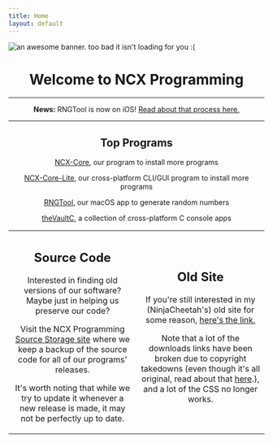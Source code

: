 ```yaml
---
title: Home
layout: default
---
```


<div class="banner">
    <img class="banner-image" src="/files/site/images/banner.png" alt="an awesome banner. too bad it isn't loading for you :(">
</div>
<h1 style="text-align:center;">Welcome to NCX Programming</h1>
<hr>
<p style="text-align:center;"><b>News: </b>RNGTool is now on iOS! <a href="/2022/01/07/bringing-rngtool-to-phones">Read about that process here.</a></p>
<hr>
<div>
<h2 style="text-align:center;">Top Programs</h2>
<p style="text-align:center;"><a href="/programs/ncxcore">NCX-Core</a>, our program to install more programs</p>
<p style="text-align:center;"><a href="/programs/ncxcorelite">NCX-Core-Lite</a>, our cross-platform CLI/GUI program to install more programs</p>
<p style="text-align:center;"><a href="/programs/rngtool">RNGTool</a>, our macOS app to generate random numbers</p>
<p style="text-align:center;"><a href="/programs/thevaultc">theVaultC</a>, a collection of cross-platform C console apps</p>
<div>
<table style="width:100%">
    <tr>
    <th style="font-weight:normal;width:50%;">
        <h2 style="text-align:center;">Source Code</h2>
        <p style="text-align:center;">Interested in finding old versions of our software? Maybe just in helping us preserve our code?</p>
        <p style="text-align:center;">Visit the NCX Programming <a href="https://src.ncxprogramming.com">Source Storage site</a> where we keep a backup of the source code for all of our programs' releases.</p>
        <p style="text-align:center;">It's worth noting that while we try to update it whenever a new release is made, it may not be perfectly up to date.</p>
    </th>
    <th style="font-weight:normal;width:50%;">
        <h2 style="text-align:center;">Old Site</h2>
        <p style="text-align:center;">If you're still interested in my (NinjaCheetah's) old site for some reason, <a href="https://ninjacheetah.github.io/">here's the link.</a></p>
        <p style="text-align:center;">Note that a lot of the downloads links have been broken due to copyright takedowns (even though it's all original, read about that <a href="/blog/pages/2021-05-17-copyright-issues">here</a>.), and a lot of the CSS no longer works.</p>
    </th>
    </tr>
</table>
